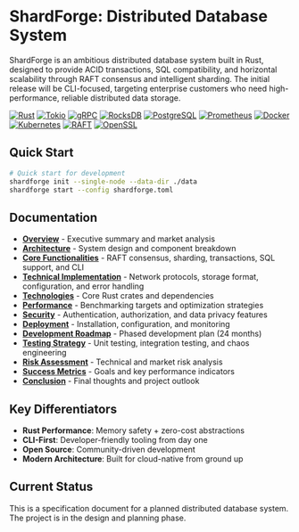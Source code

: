 # ShardForge: Distributed Database System

ShardForge is an ambitious distributed database system built in Rust, designed to provide ACID transactions, SQL compatibility, and horizontal scalability through RAFT consensus and intelligent sharding. The initial release will be CLI-focused, targeting enterprise customers who need high-performance, reliable distributed data storage.

[![Rust](https://img.shields.io/badge/Rust-1.75+-000000.svg?style=for-the-badge&logo=rust)](https://rust-lang.org/)
[![Tokio](https://img.shields.io/badge/Tokio-Async%20Runtime-000000.svg?style=for-the-badge&logo=tokio)](https://tokio.rs/)
[![gRPC](https://img.shields.io/badge/gRPC-Protocol%20Buffers-244c5a.svg?style=for-the-badge&logo=grpc)](https://grpc.io/)
[![RocksDB](https://img.shields.io/badge/RocksDB-Storage-orange.svg?style=for-the-badge&logo=rocksdb)](https://rocksdb.org/)
[![PostgreSQL](https://img.shields.io/badge/PostgreSQL-SQL%20Compatible-4169e1.svg?style=for-the-badge&logo=postgresql)](https://postgresql.org/)
[![Prometheus](https://img.shields.io/badge/Prometheus-Metrics-e6522c.svg?style=for-the-badge&logo=prometheus)](https://prometheus.io/)
[![Docker](https://img.shields.io/badge/Docker-Containerized-2496ed.svg?style=for-the-badge&logo=docker)](https://docker.com/)
[![Kubernetes](https://img.shields.io/badge/Kubernetes-Orchestration-326ce5.svg?style=for-the-badge&logo=kubernetes)](https://kubernetes.io/)
[![RAFT](https://img.shields.io/badge/RAFT-Consensus-00add8.svg?style=for-the-badge&logo=raft)](https://raft.github.io/)
[![OpenSSL](https://img.shields.io/badge/OpenSSL-Security-721412.svg?style=for-the-badge&logo=openssl)](https://openssl.org/)

## Quick Start

```bash
# Quick start for development
shardforge init --single-node --data-dir ./data
shardforge start --config shardforge.toml
```

## Documentation

- **[Overview](docs/overview.md)** - Executive summary and market analysis
- **[Architecture](docs/architecture.md)** - System design and component breakdown
- **[Core Functionalities](docs/functionalities.md)** - RAFT consensus, sharding, transactions, SQL support, and CLI
- **[Technical Implementation](docs/implementation.md)** - Network protocols, storage format, configuration, and error handling
- **[Technologies](docs/technologies.md)** - Core Rust crates and dependencies
- **[Performance](docs/performance.md)** - Benchmarking targets and optimization strategies
- **[Security](docs/security.md)** - Authentication, authorization, and data privacy features
- **[Deployment](docs/deployment.md)** - Installation, configuration, and monitoring
- **[Development Roadmap](docs/roadmap.md)** - Phased development plan (24 months)
- **[Testing Strategy](docs/testing.md)** - Unit testing, integration testing, and chaos engineering
- **[Risk Assessment](docs/risk-assessment.md)** - Technical and market risk analysis
- **[Success Metrics](docs/success-metrics.md)** - Goals and key performance indicators
- **[Conclusion](docs/conclusion.md)** - Final thoughts and project outlook

## Key Differentiators

- **Rust Performance**: Memory safety + zero-cost abstractions
- **CLI-First**: Developer-friendly tooling from day one
- **Open Source**: Community-driven development
- **Modern Architecture**: Built for cloud-native from ground up

## Current Status

This is a specification document for a planned distributed database system. The project is in the design and planning phase.
